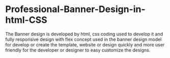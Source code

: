 # Professional-Banner-Design-in-html-CSS
The Banner design is developed by html, css coding used to develop it and fully responsive design with flex concept used in the banner design model for develop or create the template, website or design quickly and more user friendly for the developer or designer to easy customize the designs.
